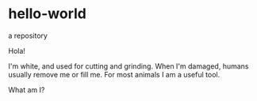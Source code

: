 # hello-world
a repository


Hola!

I'm white, and used for cutting and grinding. When I'm damaged, humans usually remove me or fill me. For most animals I am a useful tool.

What am I?

